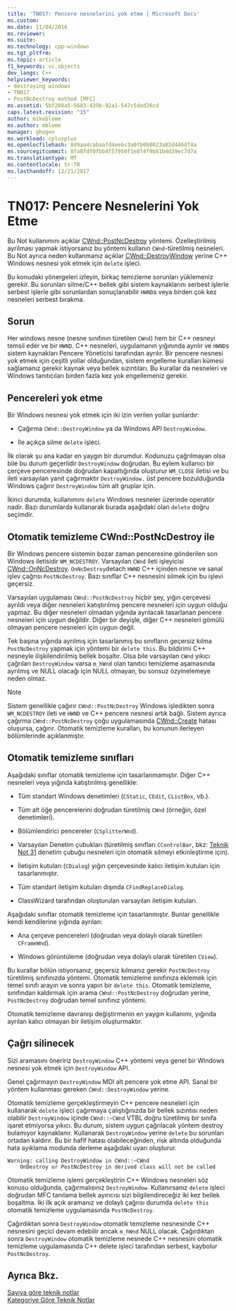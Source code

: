 ```yaml
---
title: 'TN017: Pencere nesnelerini yok etme | Microsoft Docs'
ms.custom: 
ms.date: 11/04/2016
ms.reviewer: 
ms.suite: 
ms.technology: cpp-windows
ms.tgt_pltfrm: 
ms.topic: article
f1_keywords: vc.objects
dev_langs: C++
helpviewer_keywords:
- destroying windows
- TN017
- PostNcDestroy method [MFC]
ms.assetid: 5bf208a5-5683-439b-92a1-547c5ded26cd
caps.latest.revision: "15"
author: mikeblome
ms.author: mblome
manager: ghogen
ms.workload: cplusplus
ms.openlocfilehash: 8d9aa4cabaafd4eebc3a0fb0b0023a82d446d74a
ms.sourcegitcommit: 8fa8fdf0fbb4f57950f1e8f4f9b81b4d39ec7d7a
ms.translationtype: MT
ms.contentlocale: tr-TR
ms.lasthandoff: 12/21/2017
---
```

# <a name="tn017-destroying-window-objects"></a>TN017: Pencere Nesnelerini Yok Etme
Bu Not kullanımını açıklar [CWnd::PostNcDestroy](../mfc/reference/cwnd-class.md#postncdestroy) yöntemi. Özelleştirilmiş ayrılması yapmak istiyorsanız bu yöntemi kullanın `CWnd`-türetilmiş nesneleri. Bu Not ayrıca neden kullanmanız açıklar [CWnd::DestroyWindow](../mfc/reference/cwnd-class.md#destroywindow) yerine C++ Windows nesnesi yok etmek için `delete` işleci.  
  
 Bu konudaki yönergeleri izleyin, birkaç temizleme sorunları yüklemeniz gerekir. Bu sorunları silme/C++ bellek gibi sistem kaynaklarını serbest işlerle serbest işlerle gibi sorunlardan sonuçlanabilir `HWND`s veya birden çok kez nesneleri serbest bırakma.  
  
## <a name="the-problem"></a>Sorun  
 Her windows nesne (nesne sınıfının türetilen `CWnd`) hem bir C++ nesneyi temsil eder ve bir `HWND`. C++ nesneleri, uygulamanın yığınında ayrılır ve `HWND`s sistem kaynakları Pencere Yöneticisi tarafından ayrılır. Bir pencere nesnesi yok etmek için çeşitli yollar olduğundan, sistem engelleme kuralları kümesi sağlamanız gerekir kaynak veya bellek sızıntıları. Bu kurallar da nesneleri ve Windows tanıtıcıları birden fazla kez yok engellemeniz gerekir.  
  
## <a name="destroying-windows"></a>Pencereleri yok etme  
 Bir Windows nesnesi yok etmek için iki izin verilen yollar şunlardır:  
  
-   Çağırma `CWnd::DestroyWindow` ya da Windows API `DestroyWindow`.  
  
-   İle açıkça silme `delete` işleci.  
  
 İlk olarak şu ana kadar en yaygın bir durumdur. Kodunuzu çağrılmayan olsa bile bu durum geçerlidir `DestroyWindow` doğrudan. Bu eylem kullanıcı bir çerçeve penceresinde doğrudan kapattığında oluşturur `WM_CLOSE` iletisi ve bu ileti varsayılan yanıt çağırmaktır `DestroyWindow.` üst pencere bozulduğunda Windows çağırır `DestroyWindow` tüm alt gruplar için.  
  
 İkinci durumda, kullanımını `delete` Windows nesneler üzerinde operatör nadir. Bazı durumlarda kullanarak burada aşağıdaki olan `delete` doğru seçimdir.  
  
## <a name="auto-cleanup-with-cwndpostncdestroy"></a>Otomatik temizleme CWnd::PostNcDestroy ile  
 Bir Windows pencere sistemin bozar zaman penceresine gönderilen son Windows iletisidir `WM_NCDESTROY`. Varsayılan `CWnd` ileti işleyicisi [CWnd::OnNcDestroy](../mfc/reference/cwnd-class.md#onncdestroy). `OnNcDestroy`detach `HWND` C++ içinden nesne ve sanal işlev çağrısı `PostNcDestroy`. Bazı sınıflar C++ nesnesini silmek için bu işlevi geçersiz.  
  
 Varsayılan uygulaması `CWnd::PostNcDestroy` hiçbir şey, yığın çerçevesi ayrıldı veya diğer nesneleri katıştırılmış pencere nesneleri için uygun olduğu yapmaz. Bu diğer nesneleri olmadan yığında ayrılacak tasarlanan pencere nesneleri için uygun değildir. Diğer bir deyişle, diğer C++ nesneleri gömülü olmayan pencere nesneleri için uygun değil.  
  
 Tek başına yığında ayrılmış için tasarlanmış bu sınıfların geçersiz kılma `PostNcDestroy` yapmak için yöntemi bir `delete this`. Bu bildirimi C++ nesneyle ilişkilendirilmiş bellek boşaltır. Olsa bile varsayılan `CWnd` yıkıcı çağrıları `DestroyWindow` varsa `m_hWnd` olan tanıtıcı temizleme aşamasında ayrılmış ve NULL olacağı için NULL olmayan, bu sonsuz özyinelemeye neden olmaz.  
  
> [!NOTE]
>  Sistem genellikle çağırır `CWnd::PostNcDestroy` Windows işledikten sonra `WM_NCDESTROY` ileti ve `HWND` ve C++ pencere nesnesi artık bağlı. Sistem ayrıca çağırma `CWnd::PostNcDestroy` çoğu uygulamasında [CWnd::Create](../mfc/reference/cwnd-class.md#create) hatası oluşursa, çağırır. Otomatik temizleme kuralları, bu konunun ilerleyen bölümlerinde açıklanmıştır.  
  
## <a name="auto-cleanup-classes"></a>Otomatik temizleme sınıfları  
 Aşağıdaki sınıflar otomatik temizleme için tasarlanmamıştır. Diğer C++ nesneleri veya yığında katıştırılmış genellikle:  
  
-   Tüm standart Windows denetimleri (`CStatic`, `CEdit`, `CListBox`, vb.).  
  
-   Tüm alt öğe pencerelerini doğrudan türetilmiş `CWnd` (örneğin, özel denetimleri).  
  
-   Bölümlendirici pencereler (`CSplitterWnd`).  
  
-   Varsayılan Denetim çubukları (türetilmiş sınıfları `CControlBar`, bkz: [Teknik Not 31](../mfc/tn031-control-bars.md) denetim çubuğu nesneleri için otomatik silmeyi etkinleştirme için).  
  
-   İletişim kutuları (`CDialog`) yığın çerçevesinde kalıcı iletişim kutuları için tasarlanmıştır.  
  
-   Tüm standart iletişim kutuları dışında `CFindReplaceDialog`.  
  
-   ClassWizard tarafından oluşturulan varsayılan iletişim kutuları.  
  
 Aşağıdaki sınıflar otomatik temizleme için tasarlanmıştır. Bunlar genellikle kendi kendilerine yığında ayrılan:  
  
-   Ana çerçeve pencereleri (doğrudan veya dolaylı olarak türetilen `CFrameWnd`).  
  
-   Windows görüntüleme (doğrudan veya dolaylı olarak türetilen `CView`).  
  
 Bu kurallar bölün istiyorsanız, geçersiz kılmanız gerekir `PostNcDestroy` türetilmiş sınıfınızda yöntemi. Otomatik temizleme sınıfınıza eklemek için temel sınıfı arayın ve sonra yapın bir `delete this`. Otomatik temizleme, sınıfından kaldırmak için arama `CWnd::PostNcDestroy` doğrudan yerine, `PostNcDestroy` doğrudan temel sınıfınız yöntemi.  
  
 Otomatik temizleme davranışı değiştirmenin en yaygın kullanımı, yığında ayrılan kalıcı olmayan bir iletişim oluşturmaktır.  
  
## <a name="when-to-call-delete"></a>Çağrı silinecek  
 Sizi aramasını öneririz `DestroyWindow` C++ yöntemi veya genel bir Windows nesnesi yok etmek için `DestroyWindow` API.  
  
 Genel çağırmayın `DestroyWindow` MDI alt pencere yok etme API. Sanal bir yöntem kullanması gereken `CWnd::DestroyWindow` yerine.  
  
 Otomatik temizleme gerçekleştirmeyin C++ pencere nesneleri için kullanarak `delete` işleci çağırmaya çalıştığınızda bir bellek sızıntısı neden olabilir `DestroyWindow` içinde `CWnd::~CWnd` VTBL doğru türetilmiş bir sınıfa işaret etmiyorsa yıkıcı. Bu durum, sistem uygun çağrılacak yöntem destroy bulamıyor kaynaklanır. Kullanarak `DestroyWindow` yerine `delete` bu sorunları ortadan kaldırır. Bu bir hafif hatası olabileceğinden, risk altında olduğunda hata ayıklama modunda derleme aşağıdaki uyarı oluşturur.  
  
```  
Warning: calling DestroyWindow in CWnd::~CWnd  
    OnDestroy or PostNcDestroy in derived class will not be called  
```  
  
 Otomatik temizleme işlemi gerçekleştirin C++ Windows nesneleri söz konusu olduğunda, çağırmalısınız `DestroyWindow`. Kullanırsanız `delete` işleci doğrudan MFC tanılama bellek ayırıcısı sizi bilgilendireceğiz iki kez bellek boşaltma. İki ilk açık aramanız ve dolaylı çağrısı durumda `delete this` otomatik temizleme uygulamasında `PostNcDestroy`.  
  
 Çağırdıktan sonra `DestroyWindow` otomatik temizleme nesnesinde C++ nesnesini geçici devam edebilir ancak `m_hWnd` NULL olacak. Çağırdıktan sonra `DestroyWindow` otomatik temizleme nesnede C++ nesnesini otomatik temizleme uygulamasında C++ delete işleci tarafından serbest, kaybolur `PostNcDestroy`.  
  
## <a name="see-also"></a>Ayrıca Bkz.  
 [Sayıya göre teknik notlar](../mfc/technical-notes-by-number.md)   
 [Kategoriye Göre Teknik Notlar](../mfc/technical-notes-by-category.md)

